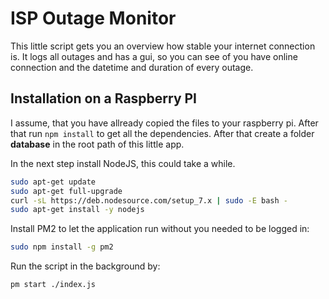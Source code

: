 # ISP Outage Monitor

This little script gets you an overview how stable your internet connection is. It logs all outages and has a gui, so you can see of you have online connection and the datetime and duration of every outage.

## Installation on a Raspberry PI

I assume, that you have allready copied the files to your raspberry pi. After that run ``npm install`` to get all the dependencies. After that create a folder **database** in the root path of this little app.

In the next step install NodeJS, this could take a while.

```bash
sudo apt-get update  
sudo apt-get full-upgrade  
curl -sL https://deb.nodesource.com/setup_7.x | sudo -E bash -  
sudo apt-get install -y nodejs
```

Install PM2 to let the application run without you needed to be logged in:

```bash
sudo npm install -g pm2
```

Run the script in the background by:

```bash
pm start ./index.js
```
